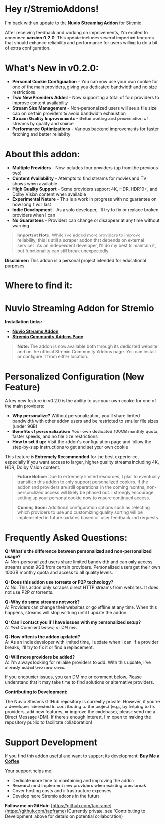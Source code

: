# Hey r/StremioAddons!

I'm back with an update to the **Nuvio Streaming Addon** for Stremio.

After receiving feedback and working on improvements, I'm excited to announce **version 0.2.0**. This update includes several important features that should enhance reliability and performance for users willing to do a bit of extra configuration.

# What's New in v0.2.0:

* **Personal Cookie Configuration** \- You can now use your own cookie for one of the main providers, giving you dedicated bandwidth and no size restrictions
* **Two New Providers Added** \- Now supporting a total of four providers to improve content availability
* **Stream Size Management** \- Non-personalized users will see a file size cap on certain providers to avoid bandwidth exhaustion
* **Stream Quality Improvements** \- Better sorting and presentation of streams by quality and source
* **Performance Optimizations** \- Various backend improvements for faster fetching and better reliability

# About this addon:

* **Multiple Providers** \- Now includes four providers (up from the previous two)
* **Content Availability** \- Attempts to find streams for movies and TV shows when available
* **High Quality Support** \- Some providers support 4K, HDR, HDR10+, and Dolby Vision content when available
* **Experimental Nature** \- This is a work in progress with no guarantee on how long it will last
* **Indie Development** \- As a solo developer, I'll try to fix or replace broken providers when I can
* **No Guarantees** \- Providers can change or disappear at any time without warning

>**Important Note:** While I've added more providers to improve reliability, this is still a scraper addon that depends on external services. As an independent developer, I'll do my best to maintain it, but functionality can still break unexpectedly.

**Disclaimer:** This addon is a personal project intended for educational purposes.

# Where to find it:

# Nuvio Streaming Addon for Stremio

**Installation Links:**
* [**Nuvio Streams Addon**](https://nuvioaddon.vercel.app)
* [**Stremio Community Addons Page**](https://beta.stremio-addons.net/addons/nuvio-streams)

>**Note:** The addon is now available both through its dedicated website and on the official Stremio Community Addons page. You can install or configure it from either location.

# Personalized Configuration  (New Feature)

A key new feature in v0.2.0 is the ability to use your own cookie for one of the main providers:

* **Why personalize?** Without personalization, you'll share limited bandwidth with other addon users and be restricted to smaller file sizes (under 9GB)
* **Benefits of personalization:** Your own dedicated 100GB monthly quota, faster speeds, and no file size restrictions
* **How to set it up:** Visit the addon's configuration page and follow the step-by-step instructions to get and set your own cookie

This feature is **Extremely Recommended** for the best experience, especially if you want access to larger, higher-quality streams including 4K, HDR, Dolby Vision content.

>**Future Notice:** Due to extremely limited resources, I plan to eventually transition this addon to only support personalized cookies. If the addon and providers are still operational in the coming months, non-personalized access will likely be phased out. I strongly encourage setting up your personal cookie now to ensure continued access.
>
>**Coming Soon:** Additional configuration options such as selecting which providers to use and customizing quality sorting will be implemented in future updates based on user feedback and requests.

# Frequently Asked Questions:

**Q: What's the difference between personalized and non-personalized usage?**  
A: Non-personalized users share limited bandwidth and can only access streams under 9GB from certain providers. Personalized users get their own 100GB monthly quota and access to all quality levels.

**Q: Does this addon use torrents or P2P technology?**  
A: No. This addon only scrapes direct HTTP streams from websites. It does not use P2P or torrents.

**Q: Why do some streams not work?**  
A: Providers can change their websites or go offline at any time. When this happens, streams will stop working until I update the addon.

**Q: Can I contact you if I have issues with my personalized setup?**  
A: Yes! Comment below, or DM me.

**Q: How often is the addon updated?**  
A: As an indie developer with limited time, I update when I can. If a provider breaks, I'll try to fix it or find a replacement.

**Q: Will more providers be added?**  
A: I'm always looking for reliable providers to add. With this update, I've already added two new ones.

If you encounter issues, you can DM me or comment below. Please understand that it may take time to find solutions or alternative providers.

**Contributing to Development:**

The Nuvio Streams GitHub repository is currently private. However, if you're a developer interested in contributing to the project (e.g., by helping to fix providers, add new features, or improve the codebase), please send me a Direct Message (DM). If there's enough interest, I'm open to making the repository public to facilitate collaboration!

# Support Development

If you find this addon useful and want to support its development: [**Buy Me a Coffee**](https://buymeacoffee.com/tapframe)

Your support helps me:

* Dedicate more time to maintaining and improving the addon
* Research and implement new providers when existing ones break
* Cover hosting costs and infrastructure expenses
* Develop more Stremio addons in the future

**Follow me on GitHub:** [https://github.com/tapframe](https://github.com/tapframe) (Currently private, see 'Contributing to Development' above for details on potential collaboration) 